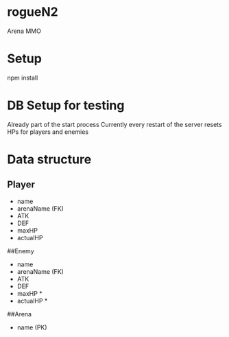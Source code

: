 # rogueN2
Arena MMO
# Setup
npm install

# DB Setup for testing
Already part of the start process
Currently every restart of the server resets HPs for players and enemies

# Data structure
## Player
- name
- arenaName (FK)
- ATK
- DEF
- maxHP
- actualHP

##Enemy
- name
- arenaName (FK)
- ATK
- DEF
- maxHP *
- actualHP *

##Arena
- name (PK)
